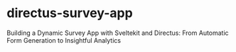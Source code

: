 # directus-survey-app
Building a Dynamic Survey App with Sveltekit and Directus: From Automatic Form Generation to Insightful Analytics
